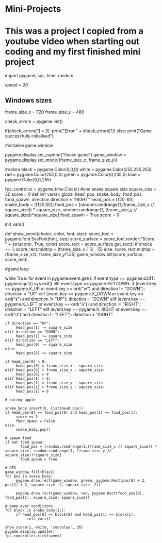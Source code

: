# Mini-Projects
# This was a project I copied from a youtube video when starting out coding and my first finished mini project



import pygame, sys, time, random

speed = 20

## Windows sizes

frame_size_x = 720
frame_size_y = 480

check_errors = pygame.init()

if(check_errors[1] > 0):
    print("Error " + check_errors[1])
else:
    print("Game successfully initialised")

#initialise game window
    
pygame.display.set_caption("Snake game")
game_window = pygame.display.set_mode((frame_size_x ,frame_size_y))

#colors
black = pygame.Color(0,0,0)
white = pygame.Color(255,255,255)
red = pygame.Color(255,0,0)
green = pygame.Color(0,255,0)
blue = pygame.Color(0,0,255)



fps_controller = pygame.time.Clock()
#one snake square size
square_size = 30
score = 0
def init_vars():
    global head_pos, snake_body, food_pos, food_spawn, direction
    direction = "RIGHT"
    head_pos = [120, 60]
    snake_body = [[120,60]]
    food_pos = [random.randrange(1,(frame_size_x // square_size)) * square_size, random.randrange(1, (frame_size_y // square_size))*square_size]
    food_spawn = True
    score = 0
    

init_vars()

def show_score(choice, color, font, size):
     score_font = pygame.font.SysFont(font, size)
     score_surface = score_font.render("Score: " + str(score), True, color)
     score_rect = score_surface.get_rect()
     if choice == 1:
          score_rect.midtop = (frame_size_x / 10 , 15)
     else:
        score_rect.midtop = (frame_size_x/2, frame_size_y/1.25)
     game_window.blit(score_surface, score_rect)
    

#game loop
    
while True:
    for event in pygame.event.get():
        if event.type == pygame.QUIT:
                pygame.quit()
                sys.exit()
        elif event.type == pygame.KEYDOWN:
            if (event.key == pygame.K_UP or event.key == ord("w") and direction != "DOWN"):
                 direction = "UP"
            elif (event.key == pygame.K_DOWN or event.key == ord("s") and direction != "UP"):
                 direction = "DOWN"
            elif (event.key == pygame.K_LEFT or event.key == ord("a")) and direction != "RIGHT":
                 direction = "LEFT"
            elif (event.key == pygame.K_RIGHT or event.key == ord("d") and direction != "LEFT"):
                 direction = "RIGHT"

    if direction == "UP":
         head_pos[1] -= square_size
    elif direction == "DOWN":
         head_pos[1] += square_size
    elif direction == "LEFT":
         head_pos[0] -= square_size
    else:
         head_pos[0] += square_size

    if head_pos[0] < 0:
         head_pos[0] = frame_size_x - square_size
    elif head_pos[0] > frame_size_x - square_size:
         head_pos[0] = 0
    elif head_pos[1] < 0:
         head_pos[1] = frame_size_y - square_size
    elif head_pos[1] > frame_size_y - square_size:
         head_pos[1] = 0
    
    # eating apple
         
    snake_body.insert(0, list(head_pos))
    if head_pos[0] == food_pos[0] and head_pos[1] == food_pos[1]:
         score += 1
         food_spawn = False
    else:
         snake_body.pop()

    # spawn food
    if not food_spawn:
           food_pos = [random.randrange(1,(frame_size_x // square_size)) * square_size, random.randrange(1, (frame_size_y // square_size))*square_size]
           food_spawn = True
           
    # GFX
    game_window.fill(black)
    for pos in snake_body:
         pygame.draw.rect(game_window, green, pygame.Rect(pos[0] + 2, pos[1] + 2, square_size -2, square_size -2))
         
         pygame.draw.rect(game_window, red, pygame.Rect(food_pos[0], food_pos[1], square_size, square_size))
    
    # game over conditions
    for block in snake_body[1:]:
         if head_pos[0] == block[0] and head_pos[1] == block[1]:
              init_vars()

    show_score(1, white, 'consolas', 20)
    pygame.display.update()
    fps_controller.tick(speed)














